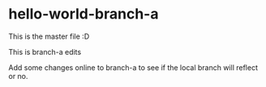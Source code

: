 # hello-world-branch-a

This is the master file :D

This is branch-a edits

Add some changes online to branch-a to see if the local branch will reflect or no.
